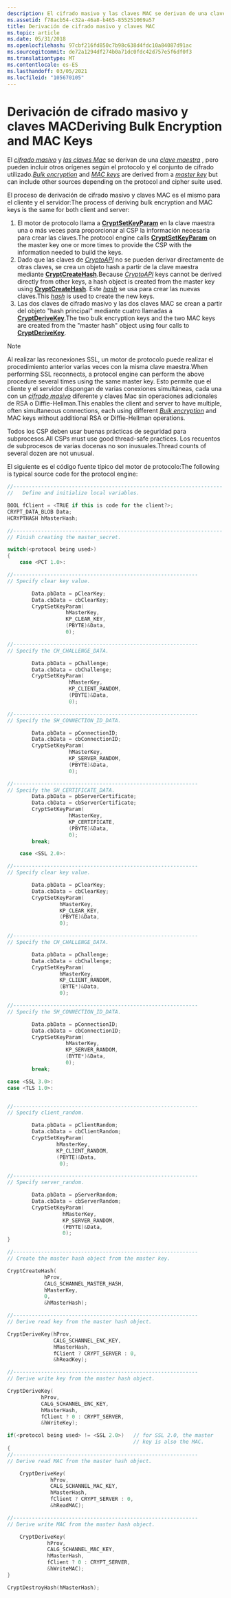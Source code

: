 ```yaml
---
description: El cifrado masivo y las claves MAC se derivan de una clave maestra, pero pueden incluir otros orígenes según el protocolo y el conjunto de cifrado utilizado.
ms.assetid: f78acb54-c32a-46a8-b465-855251069a57
title: Derivación de cifrado masivo y claves MAC
ms.topic: article
ms.date: 05/31/2018
ms.openlocfilehash: 97cbf216fd850c7b98c638d4fdc10a84087d91ac
ms.sourcegitcommit: de72a1294df274b0a71dc0fdc42d757e5f6df0f3
ms.translationtype: MT
ms.contentlocale: es-ES
ms.lasthandoff: 03/05/2021
ms.locfileid: "105670105"
---
```

# <a name="deriving-bulk-encryption-and-mac-keys"></a><span data-ttu-id="0fc79-103">Derivación de cifrado masivo y claves MAC</span><span class="sxs-lookup"><span data-stu-id="0fc79-103">Deriving Bulk Encryption and MAC Keys</span></span>

<span data-ttu-id="0fc79-104">El [*cifrado masivo*](../secgloss/b-gly.md) y [*las claves Mac*](../secgloss/m-gly.md) se derivan de una [*clave maestra*](../secgloss/m-gly.md) , pero pueden incluir otros orígenes según el protocolo y el conjunto de cifrado utilizado.</span><span class="sxs-lookup"><span data-stu-id="0fc79-104">[*Bulk encryption*](../secgloss/b-gly.md) and [*MAC keys*](../secgloss/m-gly.md) are derived from a [*master key*](../secgloss/m-gly.md) but can include other sources depending on the protocol and cipher suite used.</span></span>

<span data-ttu-id="0fc79-105">El proceso de derivación de cifrado masivo y claves MAC es el mismo para el cliente y el servidor:</span><span class="sxs-lookup"><span data-stu-id="0fc79-105">The process of deriving bulk encryption and MAC keys is the same for both client and server:</span></span>

1.  <span data-ttu-id="0fc79-106">El motor de protocolo llama a [**CryptSetKeyParam**](/windows/desktop/api/Wincrypt/nf-wincrypt-cryptsetkeyparam) en la clave maestra una o más veces para proporcionar al CSP la información necesaria para crear las claves.</span><span class="sxs-lookup"><span data-stu-id="0fc79-106">The protocol engine calls [**CryptSetKeyParam**](/windows/desktop/api/Wincrypt/nf-wincrypt-cryptsetkeyparam) on the master key one or more times to provide the CSP with the information needed to build the keys.</span></span>
2.  <span data-ttu-id="0fc79-107">Dado que las claves de [*CryptoAPI*](../secgloss/c-gly.md) no se pueden derivar directamente de otras claves, se crea un objeto hash a partir de la clave maestra mediante [**CryptCreateHash**](/windows/desktop/api/Wincrypt/nf-wincrypt-cryptcreatehash).</span><span class="sxs-lookup"><span data-stu-id="0fc79-107">Because [*CryptoAPI*](../secgloss/c-gly.md) keys cannot be derived directly from other keys, a hash object is created from the master key using [**CryptCreateHash**](/windows/desktop/api/Wincrypt/nf-wincrypt-cryptcreatehash).</span></span> <span data-ttu-id="0fc79-108">Este [*hash*](../secgloss/h-gly.md) se usa para crear las nuevas claves.</span><span class="sxs-lookup"><span data-stu-id="0fc79-108">This [*hash*](../secgloss/h-gly.md) is used to create the new keys.</span></span>
3.  <span data-ttu-id="0fc79-109">Las dos claves de cifrado masivo y las dos claves MAC se crean a partir del objeto "hash principal" mediante cuatro llamadas a [**CryptDeriveKey**](/windows/desktop/api/Wincrypt/nf-wincrypt-cryptderivekey).</span><span class="sxs-lookup"><span data-stu-id="0fc79-109">The two bulk encryption keys and the two MAC keys are created from the "master hash" object using four calls to [**CryptDeriveKey**](/windows/desktop/api/Wincrypt/nf-wincrypt-cryptderivekey).</span></span>

> [!Note]
> <span data-ttu-id="0fc79-110">Al realizar las reconexiones SSL, un motor de protocolo puede realizar el procedimiento anterior varias veces con la misma clave maestra.</span><span class="sxs-lookup"><span data-stu-id="0fc79-110">When performing SSL reconnects, a protocol engine can perform the above procedure several times using the same master key.</span></span> <span data-ttu-id="0fc79-111">Esto permite que el cliente y el servidor dispongan de varias conexiones simultáneas, cada una con un [*cifrado masivo*](../secgloss/b-gly.md) diferente y claves Mac sin operaciones adicionales de RSA o Diffie-Hellman.</span><span class="sxs-lookup"><span data-stu-id="0fc79-111">This enables the client and server to have multiple, often simultaneous connections, each using different [*Bulk encryption*](../secgloss/b-gly.md) and MAC keys without additional RSA or Diffie-Hellman operations.</span></span>
> 
> <span data-ttu-id="0fc79-112">Todos los CSP deben usar buenas prácticas de seguridad para subprocesos.</span><span class="sxs-lookup"><span data-stu-id="0fc79-112">All CSPs must use good thread-safe practices.</span></span> <span data-ttu-id="0fc79-113">Los recuentos de subprocesos de varias docenas no son inusuales.</span><span class="sxs-lookup"><span data-stu-id="0fc79-113">Thread counts of several dozen are not unusual.</span></span>

 

<span data-ttu-id="0fc79-114">El siguiente es el código fuente típico del motor de protocolo:</span><span class="sxs-lookup"><span data-stu-id="0fc79-114">The following is typical source code for the protocol engine:</span></span>


```C++
//--------------------------------------------------------------------
//   Define and initialize local variables.

BOOL fClient = <TRUE if this is code for the client?>;
CRYPT_DATA_BLOB Data;
HCRYPTHASH hMasterHash;

//--------------------------------------------------------------------
// Finish creating the master_secret.

switch(<protocol being used>)
{
    case <PCT 1.0>:

//------------------------------------------------------------
// Specify clear key value.

        Data.pbData = pClearKey;
        Data.cbData = cbClearKey;
        CryptSetKeyParam(
                   hMasterKey, 
                   KP_CLEAR_KEY, 
                   (PBYTE)&Data, 
                   0);

//------------------------------------------------------------
// Specify the CH_CHALLENGE_DATA.

        Data.pbData = pChallenge;
        Data.cbData = cbChallenge;
        CryptSetKeyParam(
                    hMasterKey, 
                    KP_CLIENT_RANDOM, 
                    (PBYTE)&Data, 
                    0);

//------------------------------------------------------------
// Specify the SH_CONNECTION_ID_DATA.

        Data.pbData = pConnectionID;
        Data.cbData = cbConnectionID;
        CryptSetKeyParam(
                    hMasterKey, 
                    KP_SERVER_RANDOM, 
                    (PBYTE)&Data, 
                    0);

//------------------------------------------------------------
// Specify the SH_CERTIFICATE_DATA.
        Data.pbData = pbServerCertificate;
        Data.cbData = cbServerCertificate;
        CryptSetKeyParam(
                    hMasterKey, 
                    KP_CERTIFICATE, 
                    (PBYTE)&Data, 
                    0);
        break;

    case <SSL 2.0>:

//------------------------------------------------------------
// Specify clear key value.

        Data.pbData = pClearKey;
        Data.cbData = cbClearKey;
        CryptSetKeyParam(
                 hMasterKey, 
                 KP_CLEAR_KEY, 
                 (PBYTE)&Data, 
                 0);

//------------------------------------------------------------
// Specify the CH_CHALLENGE_DATA.

        Data.pbData = pChallenge;
        Data.cbData = cbChallenge;
        CryptSetKeyParam(
                 hMasterKey, 
                 KP_CLIENT_RANDOM,
                 (BYTE*)&Data, 
                 0);

//------------------------------------------------------------
// Specify the SH_CONNECTION_ID_DATA.

        Data.pbData = pConnectionID;
        Data.cbData = cbConnectionID;
        CryptSetKeyParam(
                   hMasterKey, 
                   KP_SERVER_RANDOM,
                   (BYTE*)&Data, 
                   0);
        break;

case <SSL 3.0>:
case <TLS 1.0>:


//------------------------------------------------------------
// Specify client_random.

        Data.pbData = pClientRandom;
        Data.cbData = cbClientRandom;
        CryptSetKeyParam(
                hMasterKey, 
                KP_CLIENT_RANDOM, 
                (PBYTE)&Data, 
                 0);

//------------------------------------------------------------
// Specify server_random.

        Data.pbData = pServerRandom;
        Data.cbData = cbServerRandom;
        CryptSetKeyParam(
                  hMasterKey, 
                  KP_SERVER_RANDOM, 
                  (PBYTE)&Data, 
                  0);
}

//------------------------------------------------------------
// Create the master hash object from the master key.

CryptCreateHash(
            hProv, 
            CALG_SCHANNEL_MASTER_HASH,
            hMasterKey, 
            0, 
            &hMasterHash);

//------------------------------------------------------------
// Derive read key from the master hash object.

CryptDeriveKey(hProv, 
               CALG_SCHANNEL_ENC_KEY, 
               hMasterHash,
               fClient ? CRYPT_SERVER : 0,
               &hReadKey);

//------------------------------------------------------------
// Derive write key from the master hash object.

CryptDeriveKey(
           hProv,
           CALG_SCHANNEL_ENC_KEY,
           hMasterHash,
           fClient ? 0 : CRYPT_SERVER,
           &hWriteKey);

if(<protocol being used> != <SSL 2.0>)   // for SSL 2.0, the master 
                                         // key is also the MAC.
{
//------------------------------------------------------------
// Derive read MAC from the master hash object.

    CryptDeriveKey(
              hProv,
              CALG_SCHANNEL_MAC_KEY,
              hMasterHash,
              fClient ? CRYPT_SERVER : 0,
              &hReadMAC);

//------------------------------------------------------------
// Derive write MAC from the master hash object.

    CryptDeriveKey(
             hProv,
             CALG_SCHANNEL_MAC_KEY,
             hMasterHash,
             fClient ? 0 : CRYPT_SERVER,
             &hWriteMAC);
}

CryptDestroyHash(hMasterHash);
```



 

 
